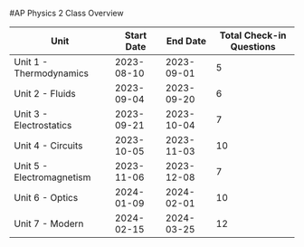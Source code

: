 #AP Physics 2 Class Overview


| Unit                  | Start Date | End Date   | Total Check-in Questions |
|-----------------------|------------|------------|---------------------------|
| Unit 1 - Thermodynamics       | 2023-08-10 | 2023-09-01 | 5                         |
| Unit 2 - Fluids | 2023-09-04 | 2023-09-20 | 6                         |
| Unit 3 - Electrostatics | 2023-09-21 | 2023-10-04 | 7                         |
| Unit 4 - Circuits     | 2023-10-05 | 2023-11-03 | 10                        |
| Unit 5 - Electromagnetism | 2023-11-06 | 2023-12-08 | 7                         |
| Unit 6 - Optics       | 2024-01-09 | 2024-02-01 | 10                        |
| Unit 7 - Modern       | 2024-02-15 | 2024-03-25 | 12                        |
